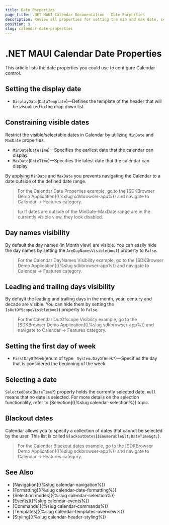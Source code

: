 ```yaml
---
title: Date Porperties
page_title: .NET MAUI Calendar Documentation - Date Porperties
description: Review all properties for setting the min and max date, selected date and display date of the Telerik Calendar for .NET MAUI control.
position: 9
slug: calendar-date-properties
---
```


# .NET MAUI Calendar Date Properties

This article lists the date properties you could use to configure Calendar control.

## Setting the display date

* `DisplayDate`(`DataTemplate`)&mdash;Defines the template of the header that will be visualized in the drop down list.

## Constraining visible dates

Restrict the visible/selectable dates in Calendar by utilizing `MinDate` and `MaxDate` properties.

* `MinDate`(`DateTime`)&mdash;Specifies the earliest date that the calendar can display.
* `MaxDate`(`DateTime`)&mdash;Specifies the latest date that the calendar can display.

By applying `MinDate` and `MaxDate` you prevents navigating the Calendar to a date outside of the defined date range.

<snippet id='calendar-date-properties'/>

> For the Calendar Date Properties example, go to the [SDKBrowser Demo Application]({%slug sdkbrowser-app%}) and navigate to Calendar -> Features category.

>tip If dates are outside of the MinDate-MaxDate range are in the currently visible view, they look disabled.

## Day names visibility

By default the day names (in Month view) are visible. You can easily hide the day names by setting the `AreDayNamesVisible`(`bool`) property to `False`.

<snippet id='calendar-daynames-visibility'/>

> For the Calendar DayNames Visibility example, go to the [SDKBrowser Demo Application]({%slug sdkbrowser-app%}) and navigate to Calendar -> Features category.

## Leading and trailing days visibility

By defaylt the leading and trailing days in the month, year, century and decade are visible. You can hide them by setting the `IsOutOfScopeVisible`(`bool`) property to `False`.

<snippet id='calendar-outofscope-visibility'/>

> For the Calendar OutOfscope Visibility example, go to the [SDKBrowser Demo Application]({%slug sdkbrowser-app%}) and navigate to Calendar -> Features category.

## Setting the first day of week

 * `FirstDayOfWeek`(enum of type ` System.DayOfWeek?`)&mdash;Specifies the day that is considered the beginning of the week.

<snippet id='calendar-culture'/>

## Selecting a date

`SelectedDate`(`DateTime?`) property holds the currently selected date, `null` means that no date is selected. For more details on the selection functionality, refer to [Selection]({%slug calendar-selection%}) topic.

## Blackout dates

Calendar allows you to specify a collection of dates that cannot be selected by the user. This list is called `BlackoutDates`(`IEnumerable&lt;DateTime&gt;`).

<snippet id='calendar-blackout-dates'/>

> For the Calendar Blackout dates example, go to the [SDKBrowser Demo Application]({%slug sdkbrowser-app%}) and navigate to Calendar -> Features category.

## See Also

- [Navigation]({%slug calendar-navigation%})
- [Formatting]({%slug calendar-date-formatting%})
- [Selection modes]({%slug calendar-selection%}) 
- [Events]({%slug calendar-events%})
- [Commands]({%slug calendar-commands%})
- [Templates]({%slug calendar-templates-overview%})
- [Styling]({%slug calendar-header-styling%})